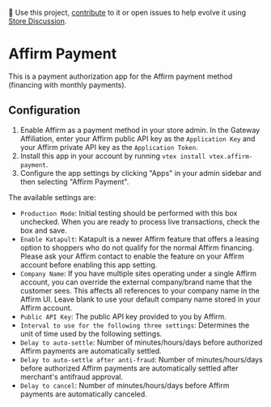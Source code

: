 📢 Use this project, [contribute](https://github.com/vtex-apps/affirm-components) to it or open issues to help evolve it using [Store Discussion](https://github.com/vtex-apps/store-discussion).

# Affirm Payment

This is a payment authorization app for the Affirm payment method (financing with monthly payments).

## Configuration

1. Enable Affirm as a payment method in your store admin. In the Gateway Affiliation, enter your Affirm public API key as the `Application Key` and your Affirm private API key as the `Application Token`.
2. Install this app in your account by running `vtex install vtex.affirm-payment`.
3. Configure the app settings by clicking "Apps" in your admin sidebar and then selecting "Affirm Payment".

The available settings are:

- `Production Mode`: Initial testing should be performed with this box unchecked. When you are ready to process live transactions, check the box and save.
- `Enable Katapult`: Katapult is a newer Affirm feature that offers a leasing option to shoppers who do not qualify for the normal Affirm financing. Please ask your Affirm contact to enable the feature on your Affirm account before enabling this app setting.
- `Company Name`: If you have multiple sites operating under a single Affirm account, you can override the external company/brand name that the customer sees. This affects all references to your company name in the Affirm UI. Leave blank to use your default company name stored in your Affirm account.
- `Public API Key`: The public API key provided to you by Affirm.
- `Interval to use for the following three settings`: Determines the unit of time used by the following settings.
- `Delay to auto-settle`: Number of minutes/hours/days before authorized Affirm payments are automatically settled.
- `Delay to auto-settle after anti-fraud`: Number of minutes/hours/days before authorized Affirm payments are automatically settled after merchant's antifraud approval.
- `Delay to cancel`: Number of minutes/hours/days before Affirm payments are automatically canceled.
